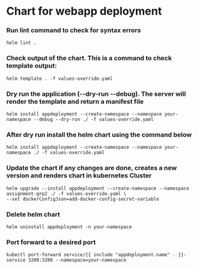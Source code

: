 # Chart for webapp deployment

### Run lint command to check for syntax errors
    helm lint .

### Check output of the chart. This is a command to check template output:
    helm template . -f values-override.yaml
  
### Dry run the application (--dry-run --debug). The server will render the template and return a manifest file
    helm install appdeployment --create-namespace --namespace your-namespace --debug --dry-run ./ -f values-override.yaml

### After dry run install the helm chart using the command below
    helm install appdeployment --create-namespace --namespace your-namespace ./ -f values-override.yaml

### Update the chart if any changes are done, creates a new version and renders chart in kubernetes Cluster
    helm upgrade --install appdeployment --create-namespace --namespace assignment-grp2 ./ -f values-override.yaml \
    --set dockerConfigJson=add-docker-config-secret-variable 

### Delete helm chart
    helm uninstall appdeployment -n your-namespace

### Port forward to a desired port
    kubectl port-forward service/{{ include "appdeployment.name" . }}-service 3200:3200 --namespace=your-namespace